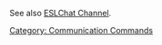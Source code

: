 See also [ESLChat Channel](ESLChat_Channel "wikilink").

[Category: Communication
Commands](Category:_Communication_Commands "wikilink")
